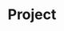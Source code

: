 ---
layout: project
title: Project
excerpt: ACTPM
permalink: /projects/ACTPM
name: Automating Crash-Consistency Testing for Persistent Memory
type: PT-UTAustin Exploratory project
img:
status: Finished
website: https://utaustinportugal.org/projects/act-pm-automating-crash-consistency-testing-for-persistent-memory/
responsible: João Paulo
duration:
  start: 2020-10-01
  end: 2021-09-30
partners:
external_collaborations:
financing: This work is funded by National Funds through the FCT - Fundação para a Ciência e a Tecnologia (Portuguese Foundation for Science and Technology) within project UTA-EXPL/CA/0080/2019.
classes: wide
sitemap: false
author_profile: false
header:
  overlay_color: "#000"
  overlay_filter: "0.5"
---